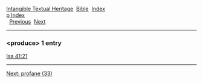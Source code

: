 [Intangible Textual Heritage](../../index)  [Bible](../index) 
[Index](index)   
[p Index](_p_)  
  [Previous](c08867)  [Next](c08869) 

------------------------------------------------------------------------

### &lt;produce&gt; 1 entry

[Isa 41:21](../kjv/isa041.htm#021)  

------------------------------------------------------------------------

[Next: profane (33)](c08869)
